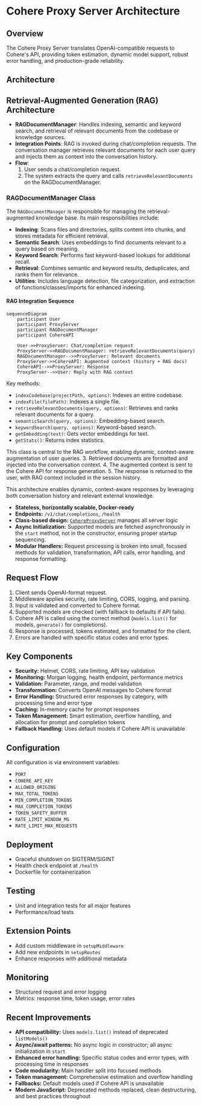 # Cohere Proxy Server Architecture

## Overview

The Cohere Proxy Server translates OpenAI-compatible requests to Cohere's API, providing token estimation, dynamic model support, robust error handling, and production-grade reliability.

## Architecture
## Retrieval-Augmented Generation (RAG) Architecture

- **RAGDocumentManager**: Handles indexing, semantic and keyword search, and retrieval of relevant documents from the codebase or knowledge sources.
- **Integration Points**: RAG is invoked during chat/completion requests. The conversation manager retrieves relevant documents for each user query and injects them as context into the conversation history.
- **Flow**:
  1. User sends a chat/completion request.
  2. The system extracts the query and calls `retrieveRelevantDocuments` on the RAGDocumentManager.
### RAGDocumentManager Class

The `RAGDocumentManager` is responsible for managing the retrieval-augmented knowledge base. Its main responsibilities include:

- **Indexing**: Scans files and directories, splits content into chunks, and stores metadata for efficient retrieval.
- **Semantic Search**: Uses embeddings to find documents relevant to a query based on meaning.
- **Keyword Search**: Performs fast keyword-based lookups for additional recall.
- **Retrieval**: Combines semantic and keyword results, deduplicates, and ranks them for relevance.
- **Utilities**: Includes language detection, file categorization, and extraction of functions/classes/imports for enhanced indexing.

#### RAG Integration Sequence

```mermaid
sequenceDiagram
    participant User
    participant ProxyServer
    participant RAGDocumentManager
    participant CohereAPI

    User->>ProxyServer: Chat/completion request
    ProxyServer->>RAGDocumentManager: retrieveRelevantDocuments(query)
    RAGDocumentManager-->>ProxyServer: Relevant documents
    ProxyServer->>CohereAPI: Augmented context (history + RAG docs)
    CohereAPI-->>ProxyServer: Response
    ProxyServer-->>User: Reply with RAG context
```
Key methods:
- `indexCodebase(projectPath, options)`: Indexes an entire codebase.
- `indexFile(filePath)`: Indexes a single file.
- `retrieveRelevantDocuments(query, options)`: Retrieves and ranks relevant documents for a query.
- `semanticSearch(query, options)`: Embedding-based search.
- `keywordSearch(query, options)`: Keyword-based search.
- `getEmbedding(text)`: Gets vector embeddings for text.
- `getStats()`: Returns index statistics.

This class is central to the RAG workflow, enabling dynamic, context-aware augmentation of user queries.
  3. Retrieved documents are formatted and injected into the conversation context.
  4. The augmented context is sent to the Cohere API for response generation.
  5. The response is returned to the user, with RAG context included in the session history.

This architecture enables dynamic, context-aware responses by leveraging both conversation history and relevant external knowledge.

- **Stateless, horizontally scalable, Docker-ready**
- **Endpoints:** `/v1/chat/completions`, `/health`
- **Class-based design:** [`CohereProxyServer`](../index.js:22) manages all server logic
- **Async Initialization:** Supported models are fetched asynchronously in the `start` method, not in the constructor, ensuring proper startup sequencing.
- **Modular Handlers:** Request processing is broken into small, focused methods for validation, transformation, API calls, error handling, and response formatting.

## Request Flow

1. Client sends OpenAI-format request.
2. Middleware applies security, rate limiting, CORS, logging, and parsing.
3. Input is validated and converted to Cohere format.
4. Supported models are checked (with fallback to defaults if API fails).
5. Cohere API is called using the correct method (`models.list()` for models, `generate()` for completions).
6. Response is processed, tokens estimated, and formatted for the client.
7. Errors are handled with specific status codes and error types.

## Key Components

- **Security:** Helmet, CORS, rate limiting, API key validation
- **Monitoring:** Morgan logging, health endpoint, performance metrics
- **Validation:** Parameter, range, and model validation
- **Transformation:** Converts OpenAI messages to Cohere format
- **Error Handling:** Structured error responses by category, with processing time and error type
- **Caching:** In-memory cache for prompt responses
- **Token Management:** Smart estimation, overflow handling, and allocation for prompt and completion tokens
- **Fallback Handling:** Uses default models if Cohere API is unavailable

## Configuration

All configuration is via environment variables:
- `PORT`
- `COHERE_API_KEY`
- `ALLOWED_ORIGINS`
- `MAX_TOTAL_TOKENS`
- `MIN_COMPLETION_TOKENS`
- `MAX_COMPLETION_TOKENS`
- `TOKEN_SAFETY_BUFFER`
- `RATE_LIMIT_WINDOW_MS`
- `RATE_LIMIT_MAX_REQUESTS`

## Deployment

- Graceful shutdown on SIGTERM/SIGINT
- Health check endpoint at `/health`
- Dockerfile for containerization

## Testing

- Unit and integration tests for all major features
- Performance/load tests

## Extension Points

- Add custom middleware in `setupMiddleware`
- Add new endpoints in `setupRoutes`
- Enhance responses with additional metadata

## Monitoring

- Structured request and error logging
- Metrics: response time, token usage, error rates

## Recent Improvements

- **API compatibility:** Uses `models.list()` instead of deprecated `listModels()`
- **Async/await patterns:** No async logic in constructor; all async initialization in `start`
- **Enhanced error handling:** Specific status codes and error types, with processing time in responses
- **Code modularity:** Main handler split into focused methods
- **Token management:** Comprehensive estimation and overflow handling
- **Fallbacks:** Default models used if Cohere API is unavailable
- **Modern JavaScript:** Deprecated methods replaced, clean destructuring, and best practices throughout
